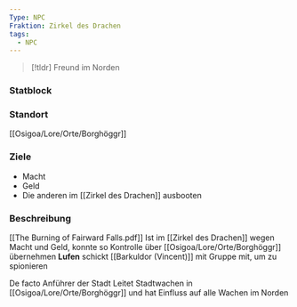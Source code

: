 ```yaml
---
Type: NPC
Fraktion: Zirkel des Drachen
tags:
  - NPC
---
```


> [!tldr] Freund im Norden

### Statblock 
### Standort
[[Osigoa/Lore/Orte/Borghöggr]]
### Ziele
- Macht
- Geld 
- Die anderen im [[Zirkel des Drachen]] ausbooten
### Beschreibung
[[The Burning of Fairward Falls.pdf]]
Ist im [[Zirkel des Drachen]] wegen Macht und Geld, konnte so Kontrolle über [[Osigoa/Lore/Orte/Borghöggr]] übernehmen
**Lufen** schickt [[Barkuldor (Vincent)]] mit Gruppe mit, um zu spionieren  

De facto Anführer der Stadt
Leitet Stadtwachen in [[Osigoa/Lore/Orte/Borghöggr]] und hat Einfluss auf alle Wachen im Norden
